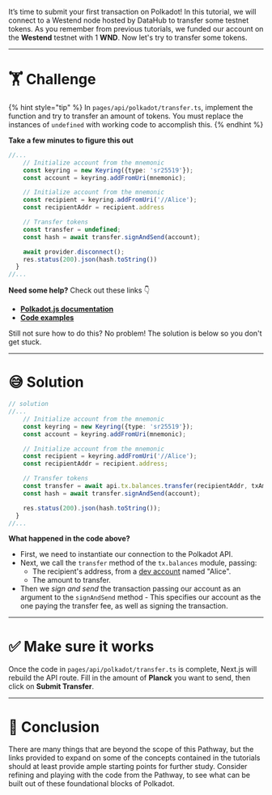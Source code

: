 It’s time to submit your first transaction on Polkadot! In this tutorial, we will connect to a Westend node hosted by DataHub to transfer some testnet tokens. As you remember from previous tutorials, we funded our account on the **Westend** testnet with 1 **WND**. Now let's try to transfer some tokens.

---

# 🏋️ Challenge

{% hint style="tip" %}
In `pages/api/polkadot/transfer.ts`, implement the function and try to transfer an amount of tokens. You must replace the instances of `undefined` with working code to accomplish this.
{% endhint %}

**Take a few minutes to figure this out**

```typescript
//...
    // Initialize account from the mnemonic
    const keyring = new Keyring({type: 'sr25519'});
    const account = keyring.addFromUri(mnemonic);

    // Initialize account from the mnemonic
    const recipient = keyring.addFromUri('//Alice');
    const recipientAddr = recipient.address

    // Transfer tokens
    const transfer = undefined;
    const hash = await transfer.signAndSend(account);

    await provider.disconnect();
    res.status(200).json(hash.toString())
  }
//...
```

**Need some help?** Check out these links 👇

- [**Polkadot.js documentation**](https://polkadot.js.org/docs/)
- [**Code examples**](https://polkadot.js.org/docs/api/examples/promise/)

Still not sure how to do this? No problem! The solution is below so you don't get stuck.

---

# 😅 Solution

```typescript
// solution
//...
    // Initialize account from the mnemonic
    const keyring = new Keyring({type: 'sr25519'});
    const account = keyring.addFromUri(mnemonic);

    // Initialize account from the mnemonic
    const recipient = keyring.addFromUri('//Alice');
    const recipientAddr = recipient.address;

    // Transfer tokens
    const transfer = await api.tx.balances.transfer(recipientAddr, txAmount);
    const hash = await transfer.signAndSend(account);

    res.status(200).json(hash.toString());
  }
//...
```

**What happened in the code above?**

- First, we need to instantiate our connection to the Polkadot API.
- Next, we call the `transfer` method of the `tx.balances` module, passing:
  - The recipient's address, from a [dev account](https://polkadot.js.org/docs/keyring/start/suri#dev-accounts) named "Alice".
  - The amount to transfer.
- Then we _sign and send_ the transaction passing our account as an argument to the `signAndSend` method - This specifies our account as the one paying the transfer fee, as well as signing the transaction.

---

# ✅ Make sure it works

Once the code in `pages/api/polkadot/transfer.ts` is complete, Next.js will rebuild the API route. Fill in the amount of **Planck** you want to send, then click on **Submit Transfer**.

---

# 🏁 Conclusion

There are many things that are beyond the scope of this Pathway, but the links provided to expand on some of the concepts contained in the tutorials should at least provide ample starting points for further study. Consider refining and playing with the code from the Pathway, to see what can be built out of these foundational blocks of Polkadot.
